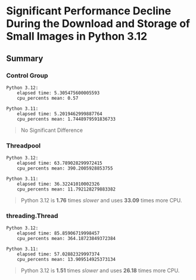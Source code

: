 # Significant Performance Decline During the Download and Storage of Small Images in Python 3.12

## Summary

### Control Group

```
Python 3.12:
    elapsed time: 5.305475600005593
    cpu_percents mean: 0.57

Python 3.11:
    elapsed time: 5.2019462999887764
    cpu_percents mean: 1.7448979591836733
```

> No Significant Difference

### Threadpool

```
Python 3.12:
    elapsed time: 63.789028299972415
    cpu_percents mean: 390.2005928853755

Python 3.11:
    elapsed time: 36.32241010002326
    cpu_percents mean: 11.792128279883382
```

> Python 3.12 is **1.76** times *slower* and uses **33.09** times more CPU.

### threading.Thread

```
Python 3.12:
    elapsed time: 85.85906719998457
    cpu_percents mean: 364.18723849372384

Python 3.11:
    elapsed time: 57.02882329997374
    cpu_percents mean: 13.909514925373134
```

> Python 3.12 is **1.51** times *slower* and uses **26.18** times more CPU.
